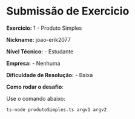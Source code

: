 # Submissão de Exercicio

**Exercicio:** 1 - Produto Simples

**Nickname:** joao-erik2077

**Nível Técnico:** - Estudante

**Empresa:** - Nenhuma

**Dificuldade de Resolução:** - Baixa

**Como rodar o desafio**: 

Use o comando abaixo: 
```bash
ts-node produtoSimples.ts argv1 argv2
```